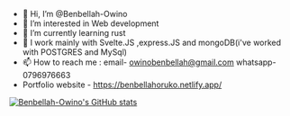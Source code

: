 - 👋 Hi, I’m @Benbellah-Owino
- 👀 I’m interested in Web development
- 🌱 I’m currently learning rust
- 💞️ I work mainly with Svelte.JS ,express.JS and mongoDB(i've worked with POSTGRES and MySql)
- 📫 How to reach me : email- owinobenbellah@gmail.com   whatsapp-0796976663
- Portfolio website - https://benbellahoruko.netlify.app/
  
[![Benbellah-Owino's GitHub stats](https://github-readme-stats.vercel.app/api?username=Benbellah-Owino&hide=prs,issues&show_icons=true)](https://github.com/Benbellah-Owino/github-readme-stats)
<!---
Benbellah-Owino/Benbellah-Owino is a ✨ special ✨ repository because its `README.md` (this file) appears on your GitHub profile.
You can click the Preview link to take a look at your changes.
--->
